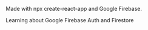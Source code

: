 Made with npx create-react-app and Google Firebase.

Learning about Google Firebase Auth and Firestore